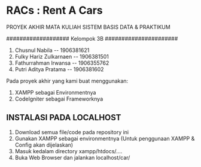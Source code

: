 # RACs : Rent A Cars
PROYEK AKHIR MATA KULIAH SISTEM BASIS DATA & PRAKTIKUM

################### Kelompok 3B ######################

1) Chusnul Nabila					-- 1906381621
2) Fulky Hariz Zulkarnaen	-- 1906381501
3) Fathurrahman Irwansa 	-- 1906355762
4) Putri Aditya Pratama		-- 1906381602

Pada proyek akhir yang kami buat menggunakan:
1) XAMPP sebagai Environmentnya
2) CodeIgniter sebagai Frameworknya


## INSTALASI PADA LOCALHOST
1) Download semua file/code pada repository ini
2) Gunakan XAMPP sebagai environmentnya (Untuk penggunaan XAMPP & Config akan dijelaskan)
3) Masuk kedalam directory xampp/htdocs/....
4) Buka Web Browser dan jalankan localhost/car/
